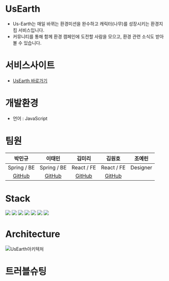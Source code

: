 # UsEarth
  * Us-Earth는 매일 바뀌는 환경미션을 완수하고 캐릭터(나무)를 성장시키는 환경지킴 서비스입니다. 
  * 커뮤니티를 통해 함께 환경 캠페인에 도전할 사람을 모으고, 환경 관련 소식도 받아볼 수 있습니다.
# 서비스사이트
  * [UsEarth 바로가기](https://usearth.co.kr)
# 개발환경
  * 언어  : JavaScript
  
# 팀원
|박민규|이태민|김미리|김원호|조예린|
|:------:|:---:|:---:|:---:|:---:|
|Spring / BE|Spring / BE|React / FE|React / FE|Designer|
|[GitHub](https://github.com/Minkyu222341)|[GitHub](https://github.com/PhiloMonx1)|[GitHub](https://github.com/loveyoujgb)|[GitHub](https://github.com/woonhk90/us-earth_fe)||
# Stack
<img src="https://img.shields.io/badge/java-007396?style=for-the-badge&logo=java&logoColor=white"> <img src="https://img.shields.io/badge/springboot-6DB33F?style=for-the-badge&logo=springboot&logoColor=white"> <img src="https://img.shields.io/badge/gradle-02303A?style=for-the-badge&logo=gradle&logoColor=white"> <img src="https://img.shields.io/badge/mysql-4479A1?style=for-the-badge&logo=mysql&logoColor=white"> <img src="https://img.shields.io/badge/linux-FCC624?style=for-the-badge&logo=linux&logoColor=black"> <img src="https://img.shields.io/badge/amazonaws-232F3E?style=for-the-badge&logo=amazonaws&logoColor=white"> <img src="https://img.shields.io/badge/github-181717?style=for-the-badge&logo=github&logoColor=white"> 
# Architecture
![UsEarth아키텍처](https://user-images.githubusercontent.com/108817236/193409607-020133eb-0686-462b-8e87-ee643a1deb13.png)

# 트러블슈팅
